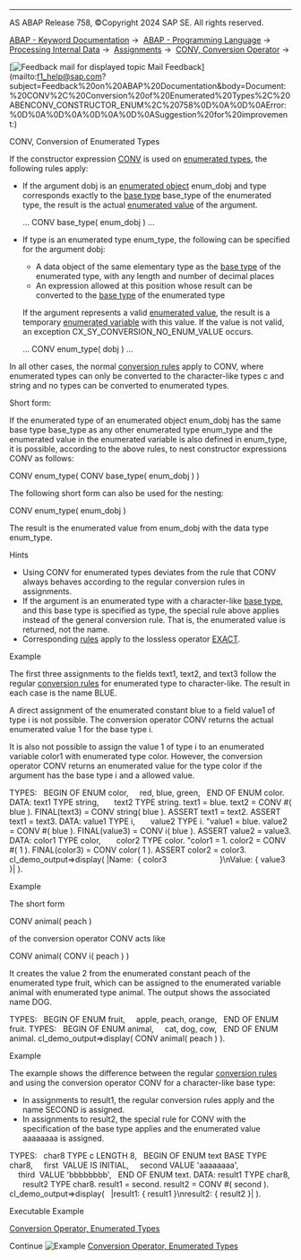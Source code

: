   

* * *

AS ABAP Release 758, ©Copyright 2024 SAP SE. All rights reserved.

[ABAP - Keyword Documentation](https://help.sap.com/doc/abapdocu_latest_index_htm/latest/en-US/abenabap.htm) →  [ABAP - Programming Language](https://help.sap.com/doc/abapdocu_latest_index_htm/latest/en-US/abenabap_reference.htm) →  [Processing Internal Data](https://help.sap.com/doc/abapdocu_latest_index_htm/latest/en-US/abenabap_data_working.htm) →  [Assignments](https://help.sap.com/doc/abapdocu_latest_index_htm/latest/en-US/abenvalue_assignments.htm) →  [CONV, Conversion Operator](https://help.sap.com/doc/abapdocu_latest_index_htm/latest/en-US/abenconstructor_expression_conv.htm) → 

 [![](Mail.gif?object=Mail.gif "Feedback mail for displayed topic") Mail Feedback](mailto:f1_help@sap.com?subject=Feedback%20on%20ABAP%20Documentation&body=Document:%20CONV%2C%20Conversion%20of%20Enumerated%20Types%2C%20ABENCONV_CONSTRUCTOR_ENUM%2C%20758%0D%0A%0D%0AError:%0D%0A%0D%0A%0D%0A%0D%0ASuggestion%20for%20improvemen
t:)

CONV, Conversion of Enumerated Types

If the constructor expression [CONV](https://help.sap.com/doc/abapdocu_latest_index_htm/latest/en-US/abenconstructor_expression_conv.htm) is used on [enumerated types](https://help.sap.com/doc/abapdocu_latest_index_htm/latest/en-US/abenenum_type_glosry.htm "Glossary Entry"), the following rules apply:

-   If the argument dobj is an [enumerated object](https://help.sap.com/doc/abapdocu_latest_index_htm/latest/en-US/abenenumerated_object_glosry.htm "Glossary Entry") enum\_dobj and type corresponds exactly to the [base type](https://help.sap.com/doc/abapdocu_latest_index_htm/latest/en-US/abenbase_type_glosry.htm "Glossary Entry") base\_type of the enumerated type, the result is the actual [enumerated value](https://help.sap.com/doc/abapdocu_latest_index_htm/latest/en-US/abenenumerated_value_glosry.htm "Glossary Entry") of the argument.
    
    ... CONV base\_type( enum\_dobj ) ...
    
-   If type is an enumerated type enum\_type, the following can be specified for the argument dobj:
    
    -   A data object of the same elementary type as the [base type](https://help.sap.com/doc/abapdocu_latest_index_htm/latest/en-US/abenbase_type_glosry.htm "Glossary Entry") of the enumerated type, with any length and number of decimal places
    -   An expression allowed at this position whose result can be converted to the [base type](https://help.sap.com/doc/abapdocu_latest_index_htm/latest/en-US/abenbase_type_glosry.htm "Glossary Entry") of the enumerated type
    
    If the argument represents a valid [enumerated value](https://help.sap.com/doc/abapdocu_latest_index_htm/latest/en-US/abenenumerated_value_glosry.htm "Glossary Entry"), the result is a temporary [enumerated variable](https://help.sap.com/doc/abapdocu_latest_index_htm/latest/en-US/abenenumerated_variable_glosry.htm "Glossary Entry") with this value. If the value is not valid, an exception CX\_SY\_CONVERSION\_NO\_ENUM\_VALUE occurs.
    
    ... CONV enum\_type( dobj ) ...
    

In all other cases, the normal [conversion rules](https://help.sap.com/doc/abapdocu_latest_index_htm/latest/en-US/abenconversion_enumerated.htm) apply to CONV, where enumerated types can only be converted to the character-like types c and string and no types can be converted to enumerated types.

Short form:

If the enumerated type of an enumerated object enum\_dobj has the same base type base\_type as any other enumerated type enum\_type and the enumerated value in the enumerated variable is also defined in enum\_type, it is possible, according to the above rules, to nest constructor expressions CONV as follows:

CONV enum\_type( CONV base\_type( enum\_dobj ) )

The following short form can also be used for the nesting:

CONV enum\_type( enum\_dobj )

The result is the enumerated value from enum\_dobj with the data type enum\_type.

Hints

-   Using CONV for enumerated types deviates from the rule that CONV always behaves according to the regular conversion rules in assignments.
-   If the argument is an enumerated type with a character-like [base type](https://help.sap.com/doc/abapdocu_latest_index_htm/latest/en-US/abenbase_type_glosry.htm "Glossary Entry"), and this base type is specified as type, the special rule above applies instead of the general conversion rule. That is, the enumerated value is returned, not the name.
-   Corresponding [rules](https://help.sap.com/doc/abapdocu_latest_index_htm/latest/en-US/abenexact_constructor_enum.htm) apply to the lossless operator [EXACT](https://help.sap.com/doc/abapdocu_latest_index_htm/latest/en-US/abenconstructor_expression_exact.htm).

Example

The first three assignments to the fields text1, text2, and text3 follow the regular [conversion rules](https://help.sap.com/doc/abapdocu_latest_index_htm/latest/en-US/abenconversion_enumerated.htm) for enumerated type to character-like. The result in each case is the name BLUE.

A direct assignment of the enumerated constant blue to a field value1 of type i is not possible. The conversion operator CONV returns the actual enumerated value 1 for the base type i.

It is also not possible to assign the value 1 of type i to an enumerated variable color1 with enumerated type color. However, the conversion operator CONV returns an enumerated value for the type color if the argument has the base type i and a allowed value.

TYPES:
  BEGIN OF ENUM color,
    red, blue, green,
  END OF ENUM color.
DATA: text1 TYPE string,
      text2 TYPE string.
text1 = blue.
text2 = CONV #( blue ).
FINAL(text3) = CONV string( blue ).
ASSERT text1 = text2.
ASSERT text1 = text3.
DATA: value1 TYPE i,
      value2 TYPE i.
"value1 = blue.
value2 = CONV #( blue ).
FINAL(value3) = CONV i( blue ).
ASSERT value2 = value3.
DATA: color1 TYPE color,
      color2 TYPE color.
"color1 = 1.
color2 = CONV #( 1 ).
FINAL(color3) = CONV color( 1 ).
ASSERT color2 = color3.
cl\_demo\_output=>display( |Name:  { color3
                       }\\nValue: { value3 }| ).

Example

The short form

CONV animal( peach )

of the conversion operator CONV acts like

CONV animal( CONV i( peach ) )

It creates the value 2 from the enumerated constant peach of the enumerated type fruit, which can be assigned to the enumerated variable animal with enumerated type animal. The output shows the associated name DOG.

TYPES:
  BEGIN OF ENUM fruit,
    apple, peach, orange,
  END OF ENUM fruit.
TYPES:
  BEGIN OF ENUM animal,
    cat, dog, cow,
  END OF ENUM animal.
cl\_demo\_output=>display( CONV animal( peach ) ).

Example

The example shows the difference between the regular [conversion rules](https://help.sap.com/doc/abapdocu_latest_index_htm/latest/en-US/abenconversion_enumerated.htm) and using the conversion operator CONV for a character-like base type:

-   In assignments to result1, the regular conversion rules apply and the name SECOND is assigned.
-   In assignments to result2, the special rule for CONV with the specification of the base type applies and the enumerated value aaaaaaaa is assigned.

TYPES:
  char8 TYPE c LENGTH 8,
  BEGIN OF ENUM text BASE TYPE char8,
    first  VALUE IS INITIAL,
    second VALUE 'aaaaaaaa',
    third  VALUE 'bbbbbbbb',
  END OF ENUM text.
DATA: result1 TYPE char8,
      result2 TYPE char8.
result1 = second.
result2 = CONV #( second ).
cl\_demo\_output=>display(
  |result1: { result1 }\\nresult2: { result2 }| ).

Executable Example

[Conversion Operator, Enumerated Types](https://help.sap.com/doc/abapdocu_latest_index_htm/latest/en-US/abenconv_enum_abexa.htm)

Continue
![Example](exa.gif "Example") [Conversion Operator, Enumerated Types](https://help.sap.com/doc/abapdocu_latest_index_htm/latest/en-US/abenconv_enum_abexa.htm)